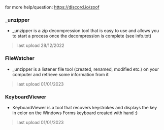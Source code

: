 for more help/question: https://discord.io/zoof
### _unzipper
 - _unzipper is a zip decompression tool that is easy to use and allows you to start a process once the decompression is complete (see info.txt)
 > last upload 28/12/2022
### FileWatcher
 - _unzipper is a listener file tool (created, renamed, modified etc.) on your computer and retrieve some information from it
 > last upload 01/01/2023
### KeyboardViewer
 - KeyboardViewer is a tool that recovers keystrokes and displays the key in color on the Windows Forms keyboard created with hand :)
 > last upload 01/01/2023
